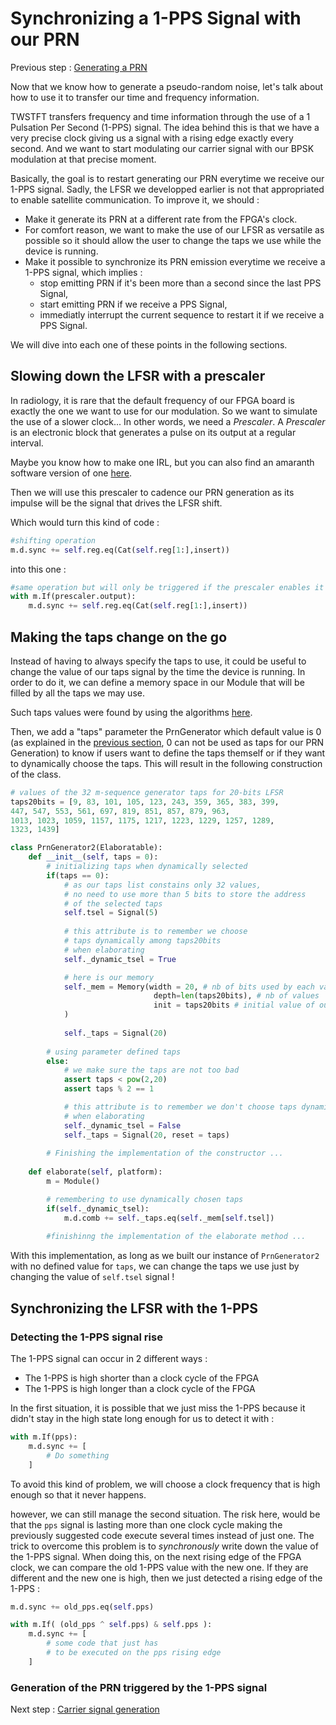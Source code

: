 # Synchronizing a 1-PPS Signal with our PRN

Previous step : [Generating a PRN](1_PRN.md)

Now that we know how to generate a pseudo-random noise, let's talk about how to use it to transfer our time and frequency information.

TWSTFT transfers frequency and time information through the use of a 1 Pulsation Per Second (1-PPS) signal. The idea behind this is that we have a very precise clock giving us a signal with a rising edge exactly every second. And we want to start modulating our carrier signal with our BPSK modulation at that precise moment. 

Basically, the goal is to restart generating our PRN everytime we receive our 1-PPS signal. Sadly, the LFSR we developped earlier is not that appropriated to enable satellite communication. To improve it, we should :
- Make it generate its PRN at a different rate from the FPGA's clock.
- For comfort reason, we want to make the use of our LFSR as versatile as possible so it should allow the user to change the taps we use while the device is running.
- Make it possible to synchronize its PRN emission everytime we receive a 1-PPS signal, which implies :
    - stop emitting PRN if it's been more than a second since the last PPS Signal,
    - start emitting PRN if we receive a PPS Signal,
    - immediatly interrupt the current sequence to restart it if we receive a PPS Signal.


We will dive into each one of these points in the following sections.

## Slowing down the LFSR with a prescaler

In radiology, it is rare that the default frequency of our FPGA board is exactly the one we want to use for our modulation. So we want to simulate the use of a slower clock... In other words, we need a _Prescaler_. A _Prescaler_ is an electronic block that generates a pulse on its output at a regular interval. 

Maybe you know how to make one IRL, but you can also find an amaranth software version of one [here](../1PPS_Sync/Prescaler.py).

Then we will use this prescaler to cadence our PRN generation as its impulse will be the signal that drives the LFSR shift. 

Which would turn this kind of code :

```python
#shifting operation
m.d.sync += self.reg.eq(Cat(self.reg[1:],insert))
```

into this one :
```python
#same operation but will only be triggered if the prescaler enables it
with m.If(prescaler.output):
    m.d.sync += self.reg.eq(Cat(self.reg[1:],insert))
```

## Making the taps change on the go

Instead of having to always specify the taps to use, it could be useful to change the value of our taps signal by the time the device is running. In order to do it, we can define a memory space in our Module that will be filled by all the taps we may use. 

Such taps values were found by using the algorithms [here](../PRN/msequence.py).

Then, we add a "taps" parameter the PrnGenerator which default value is 0 (as explained in the [previous section](./1_PRN.md), 0 can not be used as taps for our PRN Generation) to know if users want to define the taps themself or if they want to dynamically choose the taps. This will result  in the following construction of the class.

```python
# values of the 32 m-sequence generator taps for 20-bits LFSR
taps20bits = [9, 83, 101, 105, 123, 243, 359, 365, 383, 399,
447, 547, 553, 561, 697, 819, 851, 857, 879, 963,
1013, 1023, 1059, 1157, 1175, 1217, 1223, 1229, 1257, 1289,
1323, 1439]

class PrnGenerator2(Elaboratable):
    def __init__(self, taps = 0):
        # initializing taps when dynamically selected 
		if(taps == 0):
            # as our taps list constains only 32 values,
            # no need to use more than 5 bits to store the address
            # of the selected taps
			self.tsel = Signal(5) 
			
            # this attribute is to remember we choose 
            # taps dynamically among taps20bits 
            # when elaborating
            self._dynamic_tsel = True 

            # here is our memory
			self._mem = Memory(width = 20, # nb of bits used by each value
                                depth=len(taps20bits), # nb of values
                                init = taps20bits # initial value of our memory
            )
            
			self._taps = Signal(20)
		
		# using parameter defined taps
		else:
            # we make sure the taps are not too bad
			assert taps < pow(2,20) 
            assert taps % 2 == 1

            # this attribute is to remember we don't choose taps dynamically 
            # when elaborating
			self._dynamic_tsel = False
			self._taps = Signal(20, reset = taps)
        
        # Finishing the implementation of the constructor ...
    
    def elaborate(self, platform):
        m = Module()

        # remembering to use dynamically chosen taps
		if(self._dynamic_tsel):
			m.d.comb += self._taps.eq(self._mem[self.tsel])
        
        #finishinng the implementation of the elaborate method ...
```

With this implementation, as long as we built our instance of <code>PrnGenerator2</code> with no defined value for <code>taps</code>, we can change the taps we use just by changing the value of <code>self.tsel</code> signal !

## Synchronizing the LFSR with the 1-PPS

### Detecting the 1-PPS signal rise

The 1-PPS signal can occur in 2 different ways :
- The 1-PPS is high shorter than a clock cycle of the FPGA
- The 1-PPS is high longer than a clock cycle of the FPGA


In the first situation, it is possible that we just miss the 1-PPS because it didn't stay in the high state long enough for us to detect it with :
```python
with m.If(pps):
    m.d.sync += [
        # Do something
    ]
```
To avoid this kind of problem, we will choose a clock frequency that is high enough so that it never happens.

however, we can still manage the second situation. The risk here, would be that the <code>pps</code> signal is lasting more than one clock cycle making the previously suggested code execute several times instead of just one. The trick to overcome this problem is to _synchronously_ write down the value of the 1-PPS signal. When doing this, on the next rising edge of the FPGA clock, we can compare the old 1-PPS value with the new one. If they are different and the new one is high, then we just detected a rising edge of the 1-PPS :
```python
m.d.sync += old_pps.eq(self.pps)

with m.If( (old_pps ^ self.pps) & self.pps ):
	m.d.sync += [
		# some code that just has 
        # to be executed on the pps rising edge
	]
```

### Generation of the PRN triggered by the 1-PPS signal



Next step : [Carrier signal generation](3_Clk_Generation.md)